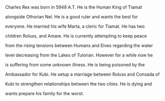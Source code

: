 Charles Rex was born in 5948 A.T. He is the Human King of Tiamat

alongside Othorian Nel. He is a good ruler and wants the best for

everyone. He married his wife Marta, a cleric for Tiamat. He has two

children Roluss, and Amare. He is currently attempting to keep peace

from the rising tensions between Humans and Elves regarding the water

level decreasing from the Lakes of Tulorian. However for a while now he

is suffering from some unknown illness. He is being poisoned by the

Ambassador for Kubi. He setup a marriage between Roluss and Consada of

Kubi to strengthen relationships between the two cities. He is dying and

wants prepare his family for the worst.

